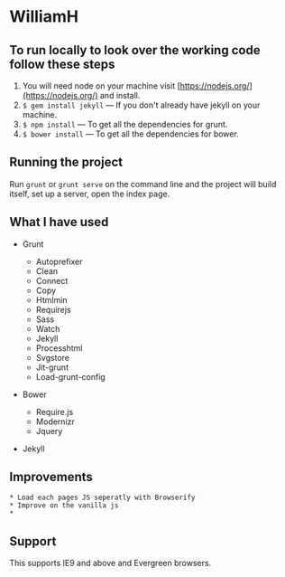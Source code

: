 # WilliamH


## To run locally to look over the working code follow these steps

1. You will need node on your machine visit [https://nodejs.org/](https://nodejs.org/) and install.
2. `$ gem install jekyll` — If you don't already have jekyll on your machine.
3. `$ npm install` — To get all the dependencies for grunt.
4. `$ bower install` — To get all the dependencies for bower.


## Running the project
Run `grunt` or `grunt serve` on the command line and the project will build itself, set up a server, open the index page.

## What I have used

* Grunt
	* Autoprefixer
	* Clean
	* Connect
	* Copy
	* Htmlmin
	* Requirejs
	* Sass
	* Watch
	* Jekyll
	* Processhtml
	* Svgstore
	* Jit-grunt
	* Load-grunt-config

* Bower
	* Require.js
	* Modernizr
	* Jquery

* Jekyll

## Improvements

	* Load each pages JS seperatly with Browserify
	* Improve on the vanilla js
	* 

## Support
This supports IE9 and above and Evergreen browsers.

